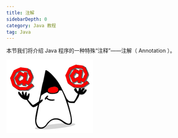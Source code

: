 ```yaml
---
title: 注解
sidebarDepth: 0
category: Java 教程
tag: Java
---
```



本节我们将介绍 Java 程序的一种特殊“注释”——注解（ Annotation ）。

![20221121103925](./assets/20221121103925.png)

